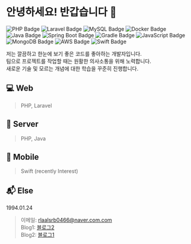 # 안녕하세요! 반갑습니다 👋

![PHP Badge](https://img.shields.io/badge/-PHP-777BB4?style=flat-square&logo=PHP&logoColor=white)
![Laravel Badge](https://img.shields.io/badge/-Laravel-FF2D20?style=flat-square&logo=Laravel&logoColor=white)
![MySQL Badge](https://img.shields.io/badge/-MySQL-4479A1?style=flat-square&logo=MySQL&logoColor=white)
![Docker Badge](https://img.shields.io/badge/-Docker-2496ED?style=flat-square&logo=Docker&logoColor=white)
![Java Badge](https://img.shields.io/badge/-Java-007396?style=flat-square&logo=Java&logoColor=white)
![Spring Boot Badge](https://img.shields.io/badge/-Spring%20Boot-6DB33F?style=flat-square&logo=Spring-Boot&logoColor=white)
![Gradle Badge](https://img.shields.io/badge/-Gradle-02303A?style=flat-square&logo=Gradle&logoColor=white)
![JavaScript Badge](https://img.shields.io/badge/-JavaScript-F7DF1E?style=flat-square&logo=JavaScript&logoColor=black)
![MongoDB Badge](https://img.shields.io/badge/-MongoDB-47A248?style=flat-square&logo=MongoDB&logoColor=white)
![AWS Badge](https://img.shields.io/badge/-AWS-232F3E?style=flat-square&logo=Amazon-AWS&logoColor=white)
![Swift Badge](https://img.shields.io/badge/-Swift-FA7343?style=flat-square&logo=Swift&logoColor=white)


저는 깔끔하고 한눈에 보기 좋은 코드를 좋아하는 개발자입니다.
<br/>
팀으로 프로젝트를 작업할 때는 원활한 의사소통을 위해 노력합니다.
<br/>
새로운 기술 및 모르는 개념에 대한 학습을 꾸준히 진행합니다.


## 💻 Web

>  PHP, Laravel

## 💾 Server
>  PHP, Java

## 📱 Mobile
>  Swift (recently Interest)

## 📬 Else
1994.01.24
> 이메일: rlaalsrb0466@naver.com.com <br/>
> Blog1: [블로그2](https://kimmingyu.co.kr) <br/>
> Blog2: [블로그1](https://min-nine.tistory.com)
